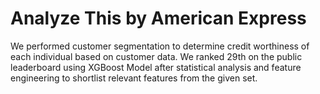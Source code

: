 
# Analyze This by American Express

We performed customer segmentation to determine credit worthiness of each individual based on customer data.
We ranked 29th on the public leaderboard using XGBoost Model after statistical analysis and feature engineering to shortlist relevant features from the given set.
